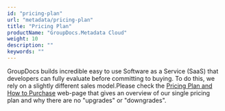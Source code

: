 ```yaml
---
id: "pricing-plan"
url: "metadata/pricing-plan"
title: "Pricing Plan"
productName: "GroupDocs.Metadata Cloud"
weight: 10
description: ""
keywords: ""
---
```


GroupDocs builds incredible easy to use Software as a Service (SaaS) that developers can fully evaluate before committing to buying. To do this, we rely on a slightly different sales model.Please check the [Pricing Plan and How to Purchase](https://purchase.groupdocs.cloud/buy) web-page that gives an overview of our single pricing plan and why there are no "upgrades" or "downgrades".